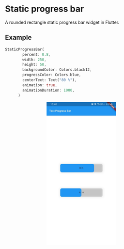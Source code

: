 # Static progress bar

A rounded rectangle static progress bar widget in Flutter.

## Example

```dart
StaticProgressBar(
        percent: 0.8,
        width: 250,
        height: 50,
        backgroundColor: Colors.black12,
        progressColor: Colors.blue,
        centerText: Text("80 %"),
        animation: true,
        animationDuration: 1000,
      )
```

<p align="center">
<img src="https://github.com/andrade-matheus/StaticProgressBar/blob/master/screenshot/test_screenshot.jpg" width="230px"/>
</p>
